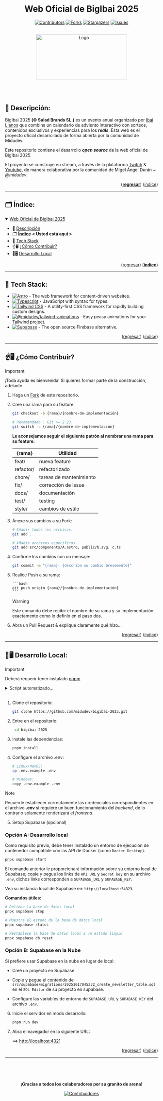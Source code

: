 <div align="center">

<strong><h1>Web Oficial de BigIbai 2025</h1></strong>

<a name="readme-top"></a>

[![Contributors][contributors-shield]][contributors-url]
[![Forks][forks-shield]][forks-url]
[![Stargazers][stars-shield]][stars-url]
[![Issues][issues-shield]][issues-url]

<br>

<a href="https://www.bigibai.com/" target="_blank" rel="noopener noreferrer">
  <img width="300px" height="150px" src="https://raw.githubusercontent.com/midudev/bigibai-2025/refs/heads/main/public/logo-a.svg" alt="Logo" width="800" />
</div>

</a>

<br>
<br>
<br>

## 📎 Descripción:

BigIbai 2025 **(&copy; Salad Brands SL.)** es un evento anual organizado por [Ibai Llanos][twitter-ibai-llanos] que combina un calendario de adviento interactivo con sorteos, contenidos exclusivos y experiencias para los **_reals_**. Esta web es el proyecto oficial desarrollado de forma abierta por la comunidad de Midudev.

Este repositorio contiene el desarrollo **_open source_** de la web oficial de BigIbai 2025.

El proyecto se construye en stream, a través de la plataforma [Twitch](https://www.twitch.tv/midudev 'Twitch de Midudev') & [Youtube](https://www.youtube.com/midudev 'Youtube de Midudev'), de manera colaborativa por la comunidad de Migel Ángel Durán ~ _@midudev_.

<p align="right">
    (<strong><a href="#readme-top">regresar</a></strong>)
    (<a href="#readme-index">índice</a>)
</p>

<a name="readme-index"></a>

---

## 🗂️ Índice:

<details open>
    <summary>
        <a href="#readme-index" title="Más...">Web Oficial de BigIbai 2025</a>
    </summary>

- 📎 <a href="#readme-top" title="Ir a la Descripción">Descripción</a>
- 🗂️ <a href="#readme-index" title="Ir al Índice"><strong>Índice</strong></a> <span><strong>< Usted está aquí ></strong></span>
- 🚀 <a href="#readme-stack" title="Ir al Stack Tecnologico">Tech Stack</a>
- ☝️🖥️ <a href="#readme-contribute" title="Ir a Contribuir">¿Cómo Contribuir?</a>
- 🧑🖥️ <a href="#readme-clone" title="Ir a Clonar Repositorio">Desarrollo Local</a>

</details>

<p align="right">
    (<a href="#readme-top">regresar</a>)
    (<strong><a href="#readme-index">índice</a></strong>)
</p>

<a name="readme-stack"></a>

---

## 🚀 Tech Stack:

- [![Astro][astro-badge]][astro-url] - The web framework for content-driven websites.
- [![Typescript][typescript-badge]][typescript-url] - JavaScript with syntax for types.
- [![Tailwind CSS][tailwind-badge]][tailwind-url] - A utility-first CSS framework for rapidly building custom designs.
- [![@midudev/tailwind-animations][midu-animations-badge]][midu-animations-url] - Easy peasy animations for your Tailwind project.
- [![Supabase][supabase-badge]][supabase-url] - The open source Firebase alternative.

<p align="right">
    (<a href="#readme-top">regresar</a>)
    (<a href="#readme-index">índice</a>)
</p>

<a name="readme-contribute"></a>

---

## ☝️🖥️ ¿Cómo Contribuir?

> [!IMPORTANT]
> ¡Toda ayuda es bienvenida! Si quieres formar parte de la construcción, adelante.

1.  Haga un [Fork][how-to-fork-tutorial] de este repositorio.

2.  Cree una rama para su feature:

    ```bash
    git checkout -b {rama}/{nombre-de-implementación}

    # Recomendado : Git >= 2.23.
    git switch -c {rama}/{nombre-de-implementación}
    ```

    **Le aconsejamos seguir el siguiente patrón al nombrar una rama para su feature:**

    | {rama}    | Utilidad                |
    | --------- | ----------------------- |
    | feat/     | nueva feature           |
    | refactor/ | refactorizado           |
    | chore/    | tareas de mantenimiento |
    | fix/      | corrección de issue     |
    | docs/     | documentación           |
    | test/     | testing                 |
    | style/    | cambíos de estilo       |

3.  Ánexe sus cambios a su Fork:

    ```bash
    # Añadir todos los archivos.
    git add .

    # Añadir archivos especificos.
    git add src/components/A.astro, public/b.svg, c.ts
    ```

4.  Confirme los cambios con un mensaje:

    ```bash
    git commit -m "{rama}: {describa su cambio brevemente}"
    ```

5.  Realice Push a su rama:

        ```bash
        git push origin {rama}/{nombre-de-implementación}
        ```

    > [!WARNING]
    > Este comando debe recibir el nombre de su rama y su implementación exactamente como lo definío en el paso dos.

6.  Abra un Pull Request & explique claramente qué hizo...

<p align="right">
    (<a href="#readme-top">regresar</a>)
    (<a href="#readme-index">índice</a>)
</p>

<a name="readme-clone"></a>

---

## 🧑🖥️ Desarrollo Local:

> [!IMPORTANT]
> Deberá requerir tener instalado [pnpm][pnpm-url]

<details>
    <summary>Script automatizado...</summary>

<br>

- **Linux/MacOS:**
  ```bash
  git clone https://github.com/midudev/bigibai-2025.git &&
  cd bigibai-2025 &&
  CP .env.example .env &&
  pnpm install &&
  pnpm run dev &&
  open "http://localhost:4321"
  ```
- **Windows:**
  ```powershell
  git clone https://github.com/midudev/bigibai-2025.git &&
  cd bigibai-2025 &&
  copy .env.example .env &&
  pnpm install &&
  pnpm run dev &&
  Start-Process "http://localhost:4321"
  ```

</details>

<br>

1. Clone el repositorio:

   ```bash
   git clone https://github.com/midudev/bigibai-2025.git
   ```

2. Entre en el repositorio:

   ```bash
    cd bigibai-2025
   ```

3. Instale las dependencias:

   ```bash
   pnpm install
   ```

4. Configure el archivo .env:

   ```bash
   # Linux/MacOS:
   cp .env.example .env

   # Windows:
   copy .env.example .env
   ```

> [!NOTE]
> Recuerde establecer correctamente las credenciales correspondientes en el archivo **.env** si requiere un buen funcionamiento del _backend_, de lo contrario solamente renderizará el _frontend_.

5. Setup Supabase (opcional)

### Opción A: Desarrollo local

Como requisito previo, debe tener instalado un entorno de ejecución de contenedor compatible con las API de Docker (como `Docker Desktop`).

```bash
pnpx supabase start
```

El comando anterior le proporcionará información sobre su entorno local de Supabase; copie y pegue los links de `API URL` y `Secret key` en su archivo `.env`, dichos links corresponden a `SUPABASE_URL` y `SUPABASE_KEY`.

Vea su instancia local de Supabase en: `http://localhost:54323`.

**Comandos útiles:**

```bash
# Detiene la base de datos local
pnpx supabase stop

# Muestra el estado de la base de datos local
pnpx supabase status

# Restablece la base de datos local a un estado limpio
pnpx supabase db reset
```

### Opción B: Supabase en la Nube

Si prefiere usar Supabase en la nube en lugar de local:

- Creé un proyecto en Supabase.

- Copie y pegue el contenido de `src/supabase/migrations/20251017045332_create_newsletter_table.sql` en el `SQL Editor` de su proyecto en supabase.

- Configure las variables de entorno de `SUPABASE_URL` y `SUPABASE_KEY` del archivo `.env`.

6. Inicie el servidor en modo desarrollo:

   ```bash
   pnpm run dev
   ```

7. Abra el navegador en la siguiente URL:

   ==> [http://localhost:4321](http://localhost:4321)

<p align="right">
    (<a href="#readme-top">regresar</a>)
    (<a href="#readme-index">índice</a>)
</p>

---

<br>
<br>
<br>

<div align="center">

**¡Gracias a todos los colaboradores por su granito de arena!**

[![Contribuidores](https://contrib.rocks/image?repo=midudev/bigibai-2025&max=500&columns=20)](https://github.com/midudev/bigibai-2025/graphs/contributors)

</div>

<!-- Repository Links -->

[contributors-shield]: https://img.shields.io/github/contributors/midudev/bigibai-2025.svg?style=for-the-badge
[contributors-url]: https://github.com/midudev/bigibai-2025/graphs/contributors
[forks-shield]: https://img.shields.io/github/forks/midudev/bigibai-2025.svg?style=for-the-badge
[forks-url]: https://github.com/midudev/bigibai-2025/network/members
[stars-shield]: https://img.shields.io/github/stars/midudev/bigibai-2025.svg?style=for-the-badge
[stars-url]: https://github.com/midudev/bigibai-2025/stargazers
[issues-shield]: https://img.shields.io/github/issues/midudev/bigibai-2025.svg?style=for-the-badge
[issues-url]: https://github.com/midudev/bigibai-2025/issues

<!-- Repository Links -->

<!-- Tech Stack Links -->

[astro-url]: https://astro.build/
[typescript-url]: https://www.typescriptlang.org/
[tailwind-url]: https://tailwindcss.com/
[midu-animations-url]: https://tailwindcss-animations.vercel.app/
[supabase-url]: https://supabase.com/
[pnpm-url]: https://pnpm.io/installation
[astro-badge]: https://img.shields.io/badge/Astro-fff?style=for-the-badge&logo=astro&logoColor=bd303a&color=352563
[typescript-badge]: https://img.shields.io/badge/Typescript-007ACC?style=for-the-badge&logo=typescript&logoColor=white&color=blue
[tailwind-badge]: https://img.shields.io/badge/Tailwind-ffffff?style=for-the-badge&logo=tailwindcss&logoColor=38bdf8
[midu-animations-badge]: https://img.shields.io/badge/@midudev/tailwind-animations-ff69b4?style=for-the-badge&logo=node.js&logoColor=white&color=blue
[supabase-badge]: https://img.shields.io/badge/Supabase-3ECF8E?style=for-the-badge&logo=supabase&logoColor=white

<!-- Tech Stack Links -->

<!-- Another Links -->

[twitter-ibai-llanos]: https://www.x.com/IbaiLlanos
[how-to-fork-tutorial]: https://youtu.be/watch?v=niPExbK8lSw&t=2135s

<!-- Another Links -->
